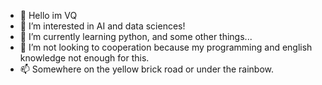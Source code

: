 - 👋 Hello im VQ
- 👀 I’m interested in AI and data sciences!
- 🌱 I’m currently learning python, and some other things...
- 💞️ I’m not looking to cooperation because my programming and english knowledge not enough for this.
- 📫 Somewhere on the yellow brick road or under the rainbow.

<!---
VQProg/VQProg is a ✨ special ✨ repository because its `README.md` (this file) appears on your GitHub profile.
You can click the Preview link to take a look at your changes.
--->
